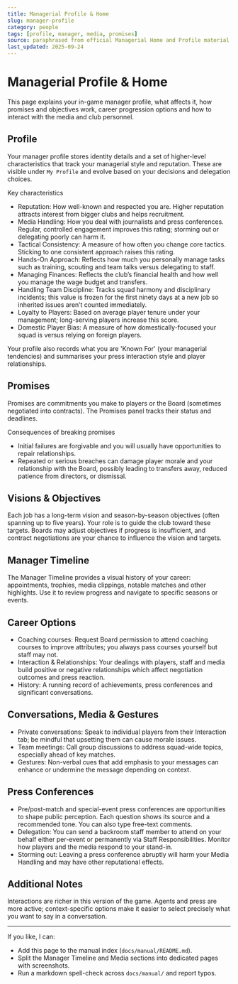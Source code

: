 ```yaml
---
title: Managerial Profile & Home
slug: manager-profile
category: people
tags: [profile, manager, media, promises]
source: paraphrased from official Managerial Home and Profile material
last_updated: 2025-09-24
---
```


# Managerial Profile & Home

This page explains your in-game manager profile, what affects it, how promises and objectives work, career progression options and how to interact with the media and club personnel.

## Profile

Your manager profile stores identity details and a set of higher-level characteristics that track your managerial style and reputation. These are visible under `My Profile` and evolve based on your decisions and delegation choices.

Key characteristics

- Reputation: How well-known and respected you are. Higher reputation attracts interest from bigger clubs and helps recruitment.
- Media Handling: How you deal with journalists and press conferences. Regular, controlled engagement improves this rating; storming out or delegating poorly can harm it.
- Tactical Consistency: A measure of how often you change core tactics. Sticking to one consistent approach raises this rating.
- Hands-On Approach: Reflects how much you personally manage tasks such as training, scouting and team talks versus delegating to staff.
- Managing Finances: Reflects the club’s financial health and how well you manage the wage budget and transfers.
- Handling Team Discipline: Tracks squad harmony and disciplinary incidents; this value is frozen for the first ninety days at a new job so inherited issues aren’t counted immediately.
- Loyalty to Players: Based on average player tenure under your management; long-serving players increase this score.
- Domestic Player Bias: A measure of how domestically-focused your squad is versus relying on foreign players.

Your profile also records what you are 'Known For' (your managerial tendencies) and summarises your press interaction style and player relationships.

## Promises

Promises are commitments you make to players or the Board (sometimes negotiated into contracts). The Promises panel tracks their status and deadlines.

Consequences of breaking promises

- Initial failures are forgivable and you will usually have opportunities to repair relationships.
- Repeated or serious breaches can damage player morale and your relationship with the Board, possibly leading to transfers away, reduced patience from directors, or dismissal.

## Visions & Objectives

Each job has a long-term vision and season-by-season objectives (often spanning up to five years). Your role is to guide the club toward these targets. Boards may adjust objectives if progress is insufficient, and contract negotiations are your chance to influence the vision and targets.

## Manager Timeline

The Manager Timeline provides a visual history of your career: appointments, trophies, media clippings, notable matches and other highlights. Use it to review progress and navigate to specific seasons or events.

## Career Options

- Coaching courses: Request Board permission to attend coaching courses to improve attributes; you always pass courses yourself but staff may not.
- Interaction & Relationships: Your dealings with players, staff and media build positive or negative relationships which affect negotiation outcomes and press reaction.
- History: A running record of achievements, press conferences and significant conversations.

## Conversations, Media & Gestures

- Private conversations: Speak to individual players from their Interaction tab; be mindful that upsetting them can cause morale issues.
- Team meetings: Call group discussions to address squad-wide topics, especially ahead of key matches.
- Gestures: Non-verbal cues that add emphasis to your messages can enhance or undermine the message depending on context.

## Press Conferences

- Pre/post-match and special-event press conferences are opportunities to shape public perception. Each question shows its source and a recommended tone. You can also type free-text comments.
- Delegation: You can send a backroom staff member to attend on your behalf either per-event or permanently via Staff Responsibilities. Monitor how players and the media respond to your stand-in.
- Storming out: Leaving a press conference abruptly will harm your Media Handling and may have other reputational effects.

## Additional Notes

Interactions are richer in this version of the game. Agents and press are more active; context-specific options make it easier to select precisely what you want to say in a conversation.

---

If you like, I can:

- Add this page to the manual index (`docs/manual/README.md`).
- Split the Manager Timeline and Media sections into dedicated pages with screenshots.
- Run a markdown spell-check across `docs/manual/` and report typos.
